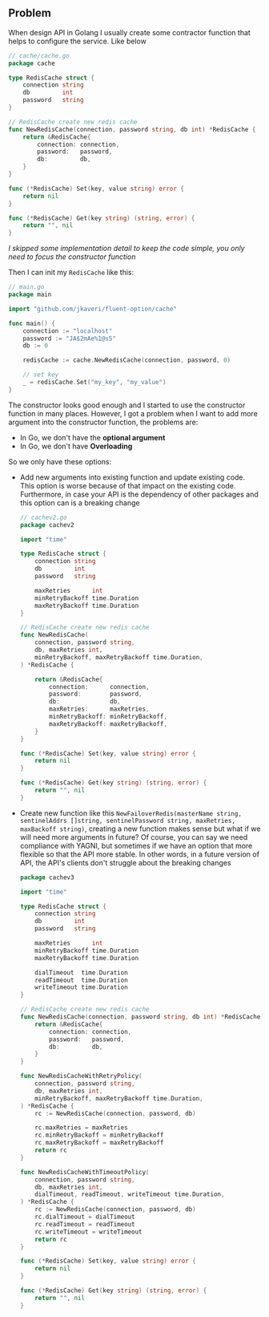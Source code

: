## Problem
When design API in Golang I usually create some contractor function that helps to configure the service. Like below

```go
// cache/cache.go
package cache

type RedisCache struct {
	connection string
	db         int
	password   string
}

// RedisCache create new redis cache
func NewRedisCache(connection, password string, db int) *RedisCache {
	return &RedisCache{
		connection: connection,
		password:   password,
		db:         db,
	}
}

func (*RedisCache) Set(key, value string) error {
	return nil
}

func (*RedisCache) Get(key string) (string, error) {
	return "", nil
}
```
*I skipped some implementation detail to keep the code simple, you only need to focus the constructor function*

Then I can init my `RedisCache` like this:
```go
// main.go
package main

import "github.com/jkaveri/fluent-option/cache"

func main() {
	connection := "localhost"
	password := "JA$2mAe%1@s5"
	db := 0

	redisCache := cache.NewRedisCache(connection, password, 0)

	// set key
	_ = redisCache.Set("my_key", "my_value")
}
```

The constructor looks good enough and I started to use the constructor function in many places. However, I got a problem when I want to add more argument into the constructor function, the problems are:

* In Go, we don't have the **optional argument**
* In Go, we don't have **Overloading**  

So we only have these options:

* Add new arguments into existing function and update existing code. This option is worse because of that impact on the existing code. Furthermore, in case your API is the dependency of other packages and this option can is a breaking change

    ```go
    // cachev2.go
    package cachev2

    import "time"

    type RedisCache struct {
        connection string
        db         int
        password   string

        maxRetries      int
        minRetryBackoff time.Duration
        maxRetryBackoff time.Duration
    }

    // RedisCache create new redis cache
    func NewRedisCache(
        connection, password string,
        db, maxRetries int,
        minRetryBackoff, maxRetryBackoff time.Duration,
    ) *RedisCache {

        return &RedisCache{
            connection:      connection,
            password:        password,
            db:              db,
            maxRetries:      maxRetries,
            minRetryBackoff: minRetryBackoff,
            maxRetryBackoff: maxRetryBackoff,
        }
    }

    func (*RedisCache) Set(key, value string) error {
        return nil
    }

    func (*RedisCache) Get(key string) (string, error) {
        return "", nil
    }
    ```

* Create new function like this `NewFailoverRedis(masterName string, sentinelAddrs []string, sentinelPassword string, maxRetries, maxBackoff string)`, creating a new function makes sense but what if we will need more arguments in future? Of course, you can say we need compliance with YAGNI, but sometimes if we have an option that more flexible so that the API more stable. In other words, in a future version of API, the API's clients don't struggle about the breaking changes

    ```go
    package cachev3

    import "time"

    type RedisCache struct {
        connection string
        db         int
        password   string

        maxRetries      int
        minRetryBackoff time.Duration
        maxRetryBackoff time.Duration

        dialTimeout  time.Duration
        readTimeout  time.Duration
        writeTimeout time.Duration
    }

    // RedisCache create new redis cache
    func NewRedisCache(connection, password string, db int) *RedisCache {
        return &RedisCache{
            connection: connection,
            password:   password,
            db:         db,
        }
    }

    func NewRedisCacheWithRetryPolicy(
        connection, password string,
        db, maxRetries int,
        minRetryBackoff, maxRetryBackoff time.Duration,
    ) *RedisCache {
        rc := NewRedisCache(connection, password, db)

        rc.maxRetries = maxRetries
        rc.minRetryBackoff = minRetryBackoff
        rc.maxRetryBackoff = maxRetryBackoff
        return rc
    }

    func NewRedisCacheWithTimeoutPolicy(
        connection, password string,
        db, maxRetries int,
        dialTimeout, readTimeout, writeTimeout time.Duration,
    ) *RedisCache {
        rc := NewRedisCache(connection, password, db)
        rc.dialTimeout = dialTimeout
        rc.readTimeout = readTimeout
        rc.writeTimeout = writeTimeout
        return rc
    }

    func (*RedisCache) Set(key, value string) error {
        return nil
    }

    func (*RedisCache) Get(key string) (string, error) {
        return "", nil
    }
    ```